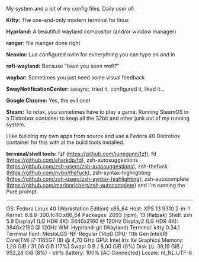 My system and a lot of my config files. 
Daily user of: 

**Kitty:** 
The one-and-only modern terminal for linux

**Hyprland:** 
A beautifull wayland compositor (and/or window manager)

**ranger:** 
file manger done right

**Neovim:** 
Lua configured nvim for evnerything you can type on and in

**rofi-wayland:** 
Because "have you seen wofi?"

**waybar:** 
Sometimes you just need some visual feedback

**SwayNotificationCenter:** 
swaync, tried it, configured it, liked it...

**Google Chrome:** 
Yes, the evil one!


**Steam:** To relax, you sometimes have to play a game. Running SteamOS in a Distrobox container to keep all the 32bit and other junk out of my running system.

I like building my own apps from source and use a Fedora 40 Distrobox container for this with al the build tools installed.

**terminal/shell tools:** fzf (https://github.com/junegunn/fzf), fd (https://github.com/sharkdp/fd), zsh-autosuggestions (https://github.com/zsh-users/zsh-autosuggestions), zsh-thefuck (https://github.com/nvbn/thefuck), zsh-syntax-highlighting (https://github.com/zsh-users/zsh-syntax-highlighting), zsh-autocomplete (https://github.com/marlonrichert/zsh-autocomplete) and I'm running the Pure prompt.


-----------
OS: Fedora Linux 40 (Workstation Edition) x86_64
Host: XPS 13 9310 2-in-1
Kernel: 6.8.8-300.fc40.x86_64
Packages: 2093 (rpm), 13 (flatpak)
Shell: zsh 5.9
Display1 (LG HDR 4K): 3840x2160 @ 120Hz
Display2 (LG HDR 4K): 3840x2160 @ 120Hz
WM: Hyprland-git (Wayland)
Terminal: kitty 0.34.1
Terminal Font: MesloLGS-NF-Regular (14pt)
CPU: 11th Gen Intel(R) Core(TM) i7-1165G7 (8) @ 4,70 GHz
GPU: Intel Iris Xe Graphics
Memory: 1,28 GiB / 31,06 GiB (17%)
Swap: 0 B / 8,00 GiB (0%)
Disk (/): 39,19 GiB / 952,28 GiB (8%) - btrfs
Battery: 100% [AC Connected]
Locale: nl_NL.UTF-8

